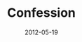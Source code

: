 ---
layout: message
category: message
series: "James: Putting Your Faith to Work"
title: "Confession"
date: 2012-05-19
audio-description: "Brian Tome talks about the healing that comes through confession."
audio: "http://www.crossroads.net/players/media/hq/james_05.mp3"
audio-title: "Confession"
audio-duration: "33&#58;20"
program-description: "Program"
program: "http://www.crossroads.net/players/media/hq/05_19-20_12Program_OAKLEY.pdf"
program-title: "Confession"
video-description: "Brian Tome talks about the healing that comes through confession."
video-title: "Confession"
video: "https://s3.amazonaws.com/crossroadsvideomessages/james_05.mp4"
video-poster: "https://www.crossroads.net/uploadedfiles/james_05_still.jpg"
---